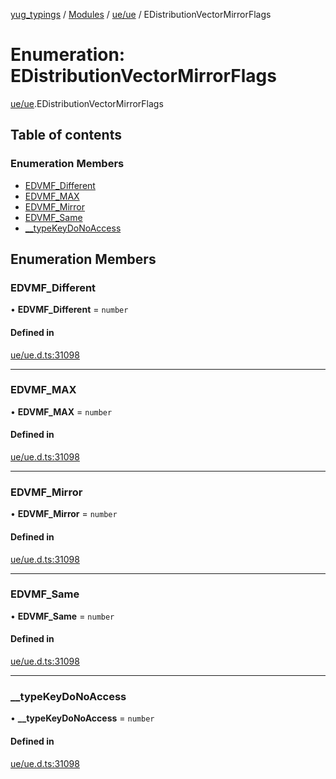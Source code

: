 [yug_typings](../README.md) / [Modules](../modules.md) / [ue/ue](../modules/ue_ue.md) / EDistributionVectorMirrorFlags

# Enumeration: EDistributionVectorMirrorFlags

[ue/ue](../modules/ue_ue.md).EDistributionVectorMirrorFlags

## Table of contents

### Enumeration Members

- [EDVMF\_Different](ue_ue.EDistributionVectorMirrorFlags.md#edvmf_different)
- [EDVMF\_MAX](ue_ue.EDistributionVectorMirrorFlags.md#edvmf_max)
- [EDVMF\_Mirror](ue_ue.EDistributionVectorMirrorFlags.md#edvmf_mirror)
- [EDVMF\_Same](ue_ue.EDistributionVectorMirrorFlags.md#edvmf_same)
- [\_\_typeKeyDoNoAccess](ue_ue.EDistributionVectorMirrorFlags.md#__typekeydonoaccess)

## Enumeration Members

### EDVMF\_Different

• **EDVMF\_Different** = `number`

#### Defined in

[ue/ue.d.ts:31098](https://github.com/YugMetaverse/yug_typings/blob/25cad34/ue/ue.d.ts#L31098)

___

### EDVMF\_MAX

• **EDVMF\_MAX** = `number`

#### Defined in

[ue/ue.d.ts:31098](https://github.com/YugMetaverse/yug_typings/blob/25cad34/ue/ue.d.ts#L31098)

___

### EDVMF\_Mirror

• **EDVMF\_Mirror** = `number`

#### Defined in

[ue/ue.d.ts:31098](https://github.com/YugMetaverse/yug_typings/blob/25cad34/ue/ue.d.ts#L31098)

___

### EDVMF\_Same

• **EDVMF\_Same** = `number`

#### Defined in

[ue/ue.d.ts:31098](https://github.com/YugMetaverse/yug_typings/blob/25cad34/ue/ue.d.ts#L31098)

___

### \_\_typeKeyDoNoAccess

• **\_\_typeKeyDoNoAccess** = `number`

#### Defined in

[ue/ue.d.ts:31098](https://github.com/YugMetaverse/yug_typings/blob/25cad34/ue/ue.d.ts#L31098)
